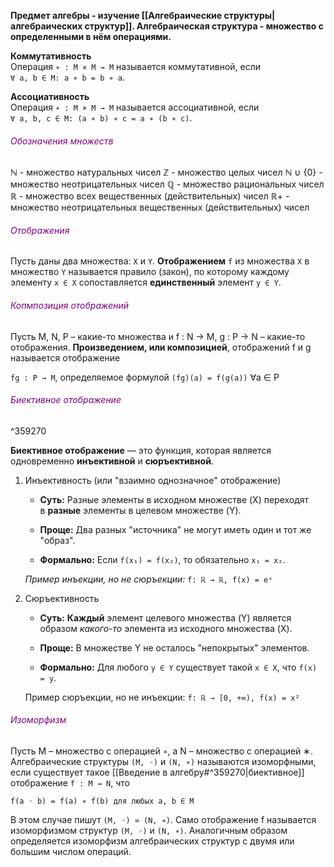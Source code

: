 
**Предмет алгебры - изучение [[Алгебраические структуры|алгебраических структур]]. Алгебраическая структура - множество с определенными в нём операциями.**

**Коммутативность**  
Операция `∗ : M × M → M` называется коммутативной, если  
`∀ a, b ∈ M: a ∗ b = b ∗ a`.

**Ассоциативность**  
Операция `∗ : M × M → M` называется ассоциативной, если  
`∀ a, b, c ∈ M: (a ∗ b) ∗ c = a ∗ (b ∗ c)`.

###### <span style="color: purple">Обозначения множеств <span>

$\mathbb{N}$ - множество натуральных чисел
$\mathbb{Z}$ - множество целых чисел
$\mathbb{N}\:\cup$ {0} - множество неотрицательных чисел
$\mathbb{Q}$ - множество рациональных чисел
$\mathbb{R}$ - множество всех вещественных (действительных) чисел
$\mathbb{R+}$ - множество неотрицательных вещественных (действительных) чисел

###### <span style="color: purple">Отображения<span>

Пусть даны два множества: `X` и `Y`.
**Отображением** `f` из множества `X` в множество `Y` называется правило (закон), по которому каждому элементу `x ∈ X` сопоставляется **единственный** элемент `y ∈ Y`.

###### <span style="color: purple">Копмпозиция отображений <span>

Пусть M, N, P – какие-то множества и f : N → M, g : P → N – какие-то отображения. **Произведением, или композицией**, отображений f и g называется отображение

`fg : P → M`, определяемое формулой `(fg)(a) = f(g(a))` $\forall$a $\in$ P

###### <span style="color: purple">Биективное отображение <span>

^359270

**Биективное отображение** — это функция, которая является одновременно **инъективной** и **сюръективной**.

1. Инъективность (или "взаимно однозначное" отображение)

	- **Суть:** Разные элементы в исходном множестве (X) переходят в **разные** элементы в целевом множестве (Y).
	    
	- **Проще:** Два разных "источника" не могут иметь один и тот же "образ".
	    
	- **Формально:** Если `f(x₁) = f(x₂)`, то обязательно `x₁ = x₂`.
	    
	*Пример инъекции, но не сюръекции:*
	`f: ℝ → ℝ, f(x) = eˣ`
2. Сюръективность

	- **Суть:** **Каждый** элемент целевого множества (Y) является образом _какого-то_ элемента из исходного множества (X).
	    
	- **Проще:** В множестве Y не осталось "непокрытых" элементов.
	    
	- **Формально:** Для любого `y ∈ Y` существует такой `x ∈ X`, что `f(x) = y`.
    

	Пример сюръекции, но не инъекции:
	`f: ℝ → [0, +∞), f(x) = x²`

###### <span style="color: purple">Изоморфизм <span>

Пусть M – множество с операцией ◦, а N – множество с операцией ∗. Алгебраические структуры `(M, ◦)` и `(N, ∗)` называются изоморфными, если существует такое [[Введение в алгебру#^359270|биективное]] отображение `f : M → N`, что

`f(a ◦ b) = f(a) ∗ f(b) для любых a, b ∈ M`

В этом случае пишут `(M, ◦) ≃ (N, ∗)`. Само отображение f называется изоморфизмом структур `(M, ◦)` и `(N, ∗)`.
Аналогичным образом определяется изоморфизм алгебраических структур с двумя или большим числом операций.
